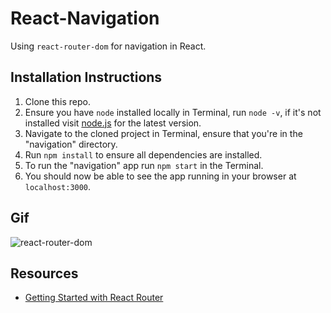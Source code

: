 # React-Navigation
Using `react-router-dom` for navigation in React.

## Installation Instructions 

1. Clone this repo.
2. Ensure you have `node` installed locally in Terminal, run `node -v`, if it's not installed visit [node.js](https://nodejs.org/en/) for the latest version.
3. Navigate to the cloned project in Terminal, ensure that you're in the "navigation" directory.
4. Run `npm install` to ensure all dependencies are installed.
5. To run the "navigation" app run `npm start` in the Terminal.
6. You should now be able to see the app running in your browser at `localhost:3000`.

## Gif

![react-router-dom](https://user-images.githubusercontent.com/1819208/151663308-cfbd824d-3c8f-43e6-8282-7efa9a4241d3.gif)


## Resources 

* [Getting Started with React Router](https://reactrouter.com/docs/en/v6/getting-started/tutorial#reading-url-params)
